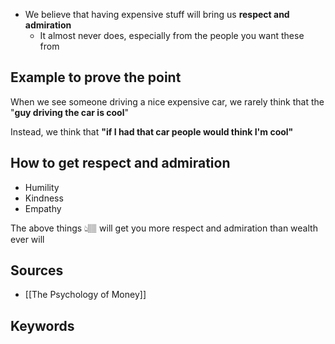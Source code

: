 - We believe that having expensive stuff will bring us **respect and admiration**
	- It almost never does, especially from the people you want these from

## Example to prove the point
When we see someone driving a nice expensive car, we rarely think that the "**guy driving the car is cool**"

Instead, we think that **"if I had that car people would think I'm cool"**

## How to get respect and admiration
- Humility
- Kindness
- Empathy

The above things 👆🏽 will get you more respect and admiration than wealth ever will

## Sources
- [[The Psychology of Money]]
## Keywords
